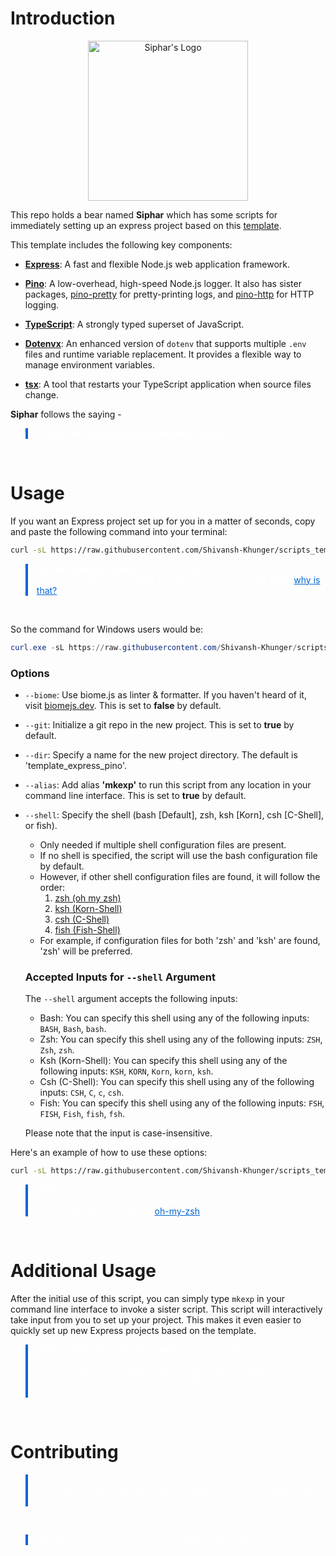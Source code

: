 # Introduction

<p align="center">
    <img src="https://i.ibb.co/yF2WrSt/Designer-6.png" alt="Siphar's Logo" width="256"/>
</p>

This repo holds a bear named **Siphar** which has some scripts for immediately setting up an express project based on this [template](https://github.com/Shivansh-Khunger/template_express_pino).

This template includes the following key components:

- **[Express](https://www.npmjs.com/package/express)**: A fast and flexible Node.js web application framework.

- **[Pino](https://www.npmjs.com/package/pino)**: A low-overhead, high-speed Node.js logger. It also has sister packages, [pino-pretty](https://www.npmjs.com/package/pino-pretty) for pretty-printing logs, and [pino-http](https://www.npmjs.com/package/pino-http) for HTTP logging.

- **[TypeScript](https://www.npmjs.com/package/typescript)**: A strongly typed superset of JavaScript.

- **[Dotenvx](https://github.com/dotenvx/dotenvx)**: An enhanced version of `dotenv` that supports multiple `.env` files and runtime variable replacement. It provides a flexible way to manage environment variables.

- **[tsx](https://www.npmjs.com/package/tsx)**: A tool that restarts your TypeScript application when source files change.

**Siphar** follows the saying -

<blockquote style="border-left: 4px solid #0366d6; padding-left: 1em; color: #24292e; background-color: #; color: white;">
  <b>‘If you can't buy something you want, build it.’</b>
</blockquote>
<br>

# Usage

If you want an Express project set up for you in a matter of seconds, copy and paste the following command into your terminal:

```bash
curl -sL https://raw.githubusercontent.com/Shivansh-Khunger/scripts_template_express_pino/main/with_args.py | python - --dir 'name of the directory'
```

<blockquote style="border-left: 4px solid #0366d6; padding-left: 1em; color: #24292e; background-color: #; color: white;">
  <strong>Tip for Windows users:</strong> If you're using a Windows system and the <code>curl</code> command isn't working, try using <code>curl.exe</code> instead. Read <a href="https://stackoverflow.com/questions/25044010/running-curl-on-64-bit-windows" style="color: #0366d6;">why is that?</a>
</blockquote>
<br>

So the command for Windows users would be:

```powershell
curl.exe -sL https://raw.githubusercontent.com/Shivansh-Khunger/scripts_template_express_pino/main/with_args.py | python - --dir 'name of the directory'
```

### Options

- `--biome`: Use biome.js as linter & formatter. If you haven't heard of it, visit [biomejs.dev](https://biomejs.dev/). This is set to **false** by default.
- `--git`: Initialize a git repo in the new project. This is set to **true** by default.
- `--dir`: Specify a name for the new project directory. The default is 'template_express_pino'.
- `--alias`: Add alias **'mkexp'** to run this script from any location in your command line interface. This is set to **true** by default.
- `--shell`: Specify the shell (bash [Default], zsh, ksh [Korn], csh [C-Shell], or fish).

  - Only needed if multiple shell configuration files are present.
  - If no shell is specified, the script will use the bash configuration file by default.
  - However, if other shell configuration files are found, it will follow the order:
    1. [zsh (oh my zsh)](https://ohmyz.sh/)
    2. [ksh (Korn-Shell)](http://kornshell.com/)
    3. [csh (C-Shell)](https://codedocs.org/what-is/c-shell)
    4. [fish (Fish-Shell)](https://fishshell.com/)
  - For example, if configuration files for both 'zsh' and 'ksh' are found, 'zsh' will be preferred.

  ### Accepted Inputs for `--shell` Argument

  The `--shell` argument accepts the following inputs:

  - Bash: You can specify this shell using any of the following inputs: `BASH`, `Bash`, `bash`.
  - Zsh: You can specify this shell using any of the following inputs: `ZSH`, `Zsh`, `zsh`.
  - Ksh (Korn-Shell): You can specify this shell using any of the following inputs: `KSH`, `KORN`, `Korn`, `korn`, `ksh`.
  - Csh (C-Shell): You can specify this shell using any of the following inputs: `CSH`, `C`, `c`, `csh`.
  - Fish: You can specify this shell using any of the following inputs: `FSH`, `FISH`, `Fish`, `fish`, `fsh`.

  Please note that the input is case-insensitive.

Here's an example of how to use these options:

```bash
curl -sL https://raw.githubusercontent.com/Shivansh-Khunger/scripts_template_express_pino/main/with_args.py | python - --dir 'my_project' --biome --git --shell 'zsh'
```

<blockquote style="border-left: 4px solid #0366d6; padding-left: 1em; color: #24292e; background-color: #; color: white;">
  <strong>Note:</strong> The command above will initialize biome as linter & formatter, but it will not initialize a git repository. This command will add the alias to the default config of <a href="https://ohmyz.sh/" style="color: #0366d6;">oh-my-zsh</a>.
</blockquote>
<br>

# Additional Usage

After the initial use of this script, you can simply type `mkexp` in your command line interface to invoke a sister script. This script will interactively take input from you to set up your project. This makes it even easier to quickly set up new Express projects based on the template.

<blockquote style="border-left: 4px solid #0366d6; padding-left: 1em; color: #24292e; background-color: #; color: white;">
  <strong>Note for Unix-based system users:</strong> The <code>mkexp</code> alias will only work if you invoke Python by typing <code>python</code> and not <code>python3</code>. Please ensure you have the correct Python alias set up in your system.
  
  <br>
  Another workaround is you can just edit the alias set up by the script from <code>python</code> to <code>python3</code>.
</blockquote>
<br>

# Contributing

<blockquote style="border-left: 4px solid #0366d6; padding-left: 1em; color: #24292e; background-color: #; color: white;">
  <strong>Note:</strong> A detailed contributing guide will be added soon. Until then, if you want to make changes to this repository, please use your skills and common sense.
</blockquote>
<br>

<blockquote style="border-left: 4px solid #0366d6; padding-left: 1em; color: #24292e; background-color: #; color: white;">
  <strong>TIP:</strong> Feel free to raise an issue or submit a pull request.
</blockquote>
<br>
